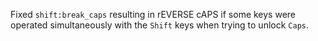 Fixed `shift:break_caps` resulting in rEVERSE cAPS if some keys were operated
simultaneously with the `Shift` keys when trying to unlock `Caps`.
